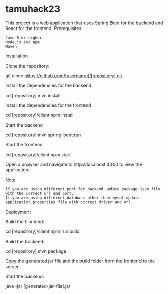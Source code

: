 # tamuhack23

This project is a web application that uses Spring Boot for the backend and React for the frontend.
Prerequisites

    Java 8 or higher
    Node.js and npm
    Maven

Installation

Clone the repository:

git clone https://github.com/[username]/[repository].git

Install the dependencies for the backend

cd [repository]
mvn install

Install the dependencies for the frontend

cd [repository]/client
npm install

Start the backend

cd [repository]
mvn spring-boot:run

Start the frontend

cd [repository]/client
npm start

Open a browser and navigate to http://localhost:3000 to view the application.

Note

    If you are using different port for backend update package.json file with the correct url and port.
    If you are using different database other than mysql update application.properties file with correct driver and url.

Deployment

Build the frontend:

cd [repository]/client
npm run build

Build the backend:

cd [repository]
mvn package

Copy the generated jar file and the build folder from the frontend to the server.

Start the backend:

java -jar [generated-jar-file].jar
